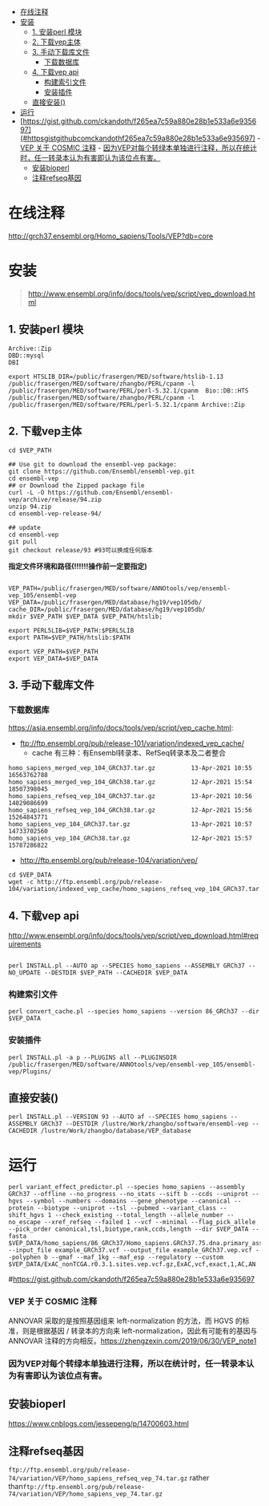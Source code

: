 <!-- TOC -->

- [在线注释](#在线注释)
- [安装](#安装)
    - [1. 安装perl 模块](#1-安装perl-模块)
    - [2. 下载vep主体](#2-下载vep主体)
    - [3. 手动下载库文件](#3-手动下载库文件)
        - [下载数据库](#下载数据库)
    - [4. 下载vep api](#4-下载vep-api)
        - [构建索引文件](#构建索引文件)
        - [安装插件](#安装插件)
    - [直接安装()](#直接安装)
- [运行](#运行)
- [https://gist.github.com/ckandoth/f265ea7c59a880e28b1e533a6e935697](#httpsgistgithubcomckandothf265ea7c59a880e28b1e533a6e935697)
        - [VEP 关于 COSMIC 注释](#vep-关于-cosmic-注释)
        - [因为VEP对每个转绿本单独进行注释，所以在统计时，任一转录本认为有害即认为该位点有害。](#因为vep对每个转绿本单独进行注释所以在统计时任一转录本认为有害即认为该位点有害)
    - [安装bioperl](#安装bioperl)
    - [注释refseq基因](#注释refseq基因)

<!-- /TOC -->

# 在线注释
http://grch37.ensembl.org/Homo_sapiens/Tools/VEP?db=core

# 安装
> http://www.ensembl.org/info/docs/tools/vep/script/vep_download.html
## 1. 安装perl 模块
```
Archive::Zip
DBD::mysql
DBI

export HTSLIB_DIR=/public/frasergen/MED/software/htslib-1.13
/public/frasergen/MED/software/zhangbo/PERL/cpanm -l /public/frasergen/MED/software/PERL/perl-5.32.1/cpanm  Bio::DB::HTS
/public/frasergen/MED/software/zhangbo/PERL/cpanm -l /public/frasergen/MED/software/PERL/perl-5.32.1/cpanm Archive::Zip

```

## 2. 下载vep主体
```
cd $VEP_PATH

## Use git to download the ensembl-vep package:
git clone https://github.com/Ensembl/ensembl-vep.git
cd ensembl-vep
## or Download the Zipped package file
curl -L -O https://github.com/Ensembl/ensembl-vep/archive/release/94.zip
unzip 94.zip
cd ensembl-vep-release-94/

## update
cd ensembl-vep
git pull
git checkout release/93 #93可以换成任何版本

```
**指定文件环境和路径(!!!!!!操作前一定要指定)**
```

VEP_PATH=/public/frasergen/MED/software/ANNOtools/vep/ensembl-vep_105/ensembl-vep
VEP_DATA=/public/frasergen/MED/database/hg19/vep105db/
cache_DIR=/public/frasergen/MED/database/hg19/vep105db/
mkdir $VEP_PATH $VEP_DATA $VEP_PATH/htslib;

export PERL5LIB=$VEP_PATH:$PERL5LIB
export PATH=$VEP_PATH/htslib:$PATH

export VEP_PATH=$VEP_PATH
export VEP_DATA=$VEP_DATA
```

## 3. 手动下载库文件


### 下载数据库

https://asia.ensembl.org/info/docs/tools/vep/script/vep_cache.html:

+ ftp://ftp.ensembl.org/pub/release-101/variation/indexed_vep_cache/
  + cache 有三种：有Ensembl转录本、RefSeq转录本及二者整合
```
homo_sapiens_merged_vep_104_GRCh37.tar.gz          13-Apr-2021 10:55         16563762788
homo_sapiens_merged_vep_104_GRCh38.tar.gz          12-Apr-2021 15:54         18507398045
homo_sapiens_refseq_vep_104_GRCh37.tar.gz          13-Apr-2021 10:56         14029086699
homo_sapiens_refseq_vep_104_GRCh38.tar.gz          12-Apr-2021 15:56         15264843771
homo_sapiens_vep_104_GRCh37.tar.gz                 13-Apr-2021 10:57         14733702560
homo_sapiens_vep_104_GRCh38.tar.gz                 12-Apr-2021 15:57         15787286822
```
+ http://ftp.ensembl.org/pub/release-104/variation/vep/

```
cd $VEP_DATA
wget -c http://ftp.ensembl.org/pub/release-104/variation/indexed_vep_cache/homo_sapiens_refseq_vep_104_GRCh37.tar.gz
```
## 4. 下载vep api
http://www.ensembl.org/info/docs/tools/vep/script/vep_download.html#requirements
```

```


```
perl INSTALL.pl --AUTO ap --SPECIES homo_sapiens --ASSEMBLY GRCh37 --NO_UPDATE --DESTDIR $VEP_PATH --CACHEDIR $VEP_DATA

```
### 构建索引文件
```
perl convert_cache.pl --species homo_sapiens --version 86_GRCh37 --dir $VEP_DATA
```

### 安装插件
```
perl INSTALL.pl -a p --PLUGINS all --PLUGINSDIR /public/frasergen/MED/software/ANNOtools/vep/ensembl-vep_105/ensembl-vep/Plugins/
```
## 直接安装()
```
perl INSTALL.pl --VERSION 93 --AUTO af --SPECIES homo_sapiens --ASSEMBLY GRCh37 --DESTDIR /lustre/Work/zhangbo/software/ensembl-vep --CACHEDIR /lustre/Work/zhangbo/database/VEP_database
```
# 运行
```
perl variant_effect_predictor.pl --species homo_sapiens --assembly GRCh37 --offline --no_progress --no_stats --sift b --ccds --uniprot --hgvs --symbol --numbers --domains --gene_phenotype --canonical --protein --biotype --uniprot --tsl --pubmed --variant_class --shift_hgvs 1 --check_existing --total_length --allele_number --no_escape --xref_refseq --failed 1 --vcf --minimal --flag_pick_allele --pick_order canonical,tsl,biotype,rank,ccds,length --dir $VEP_DATA --fasta $VEP_DATA/homo_sapiens/86_GRCh37/Homo_sapiens.GRCh37.75.dna.primary_assembly.fa.gz --input_file example_GRCh37.vcf --output_file example_GRCh37.vep.vcf --polyphen b --gmaf --maf_1kg --maf_esp --regulatory --custom $VEP_DATA/ExAC_nonTCGA.r0.3.1.sites.vep.vcf.gz,ExAC,vcf,exact,1,AC,AN

```
#https://gist.github.com/ckandoth/f265ea7c59a880e28b1e533a6e935697


### VEP 关于 COSMIC 注释
AN­NO­VAR 采取的是按照基因组来 left-normalization 的方法，而 HGVS 的标准，则是根据基因 / 转录本的方向来 left-normalization，因此有可能有的基因与 AN­NO­VAR 注释的方向相反。https://zhengzexin.com/2019/06/30/VEP_note1
### 因为VEP对每个转绿本单独进行注释，所以在统计时，任一转录本认为有害即认为该位点有害。

## 安装bioperl
https://www.cnblogs.com/jessepeng/p/14700603.html

## 注释refseq基因
`ftp://ftp.ensembl.org/pub/release-74/variation/VEP/homo_sapiens_refseq_vep_74.tar.gz` rather than`ftp://ftp.ensembl.org/pub/release-74/variation/VEP/homo_sapiens_vep_74.tar.gz`